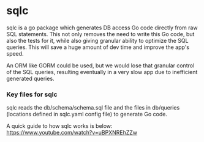 # sqlc

sqlc is a go package which generates DB access Go code directly from raw SQL statements.
This not only removes the need to write this Go code, but also the tests for it, while also giving granular ability to optimize the SQL queries.
This will save a huge amount of dev time and improve the app's speed.

An ORM like GORM could be used, but we would lose that granular control of the SQL queries, resulting eventually in a very slow app due to inefficient generated queries.

### Key files for sqlc
sqlc reads the db/schema/schema.sql file and the files in db/queries (locations defined in sqlc.yaml config file) to generate Go code.

A quick guide to how sqlc works is below:
https://www.youtube.com/watch?v=uBPXNREhZZw